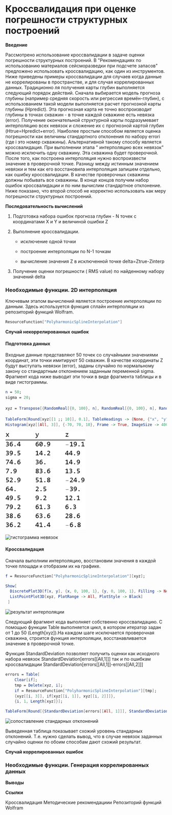 # Кроссвалидация при оценке погрешности структурных построений 

**Введение**

Рассмотрено использование кроссвалидации в задаче оценки погрешности структурных построений. В "Рекомендациях по использованию материалов сейсморазведки при подсчете запасов" предложено использовать кроссвалидацию, как один из инструментов. Ниже приведены примеры  кроссвалидации для случаев когда данные не коррелированы в пространстве, и для случая коррелированных данных.
Традиционно ля получения карты глубин выполняется следующий порядок действий. Сначала выбирается модель прогноза глубины (например средняя скорость или регрессия времён-глубин),  с использованием такой модели выполняется расчет прогнозной карты глубины (Hpredict). Эта прогнозная карта не точно воспроизводит глубины в точках скважин - в точке каждой скважине есть невязка (error). Получение окончательной структурной карты подразумевает интерполяцию всех невязок и сложение их с прогнозной картой глубин (Htrue=Hpredict+error). Наиболее простым способом является оценка погрешности как величины стандартного отклонения по набору errori (где i это номер скважины).
Альтернативной такому способу является кроссвалидация. При выполнении этапа " интерполяцию всех невязок" можно исключить одну скважину. Эта скважина будет проверочной. После того, как построена интерполяция нужно воспроизвести значение в проверочной точке. Разницу между истинным значением невязки и тем как его восстановила интерполяция запишем отдельно, как ошибку кроссвалидации. В качестве проверочных скважины должны побывать все скважины.  В конце концов получим набор ошибок кроссвалидации и по ним вычислим стандартное отклонение.
Ниже показано, что второй способ не корректно использовать как меру погрешности структурных построений.

**Последовательность вычислений**

1. Подготовка набора ошибок прогноза глубин - N точек с координатами X и Y и величиной ошибки Z

1. Выполнение кроссвалидации. 

    - исключение одной точки

    - построение интерполяции по N-1 точкам

    - вычисление значения Z в исключенной точке delta=Ztrue-Zinterp

1. Получение оценки погрешности ( RMS value) по найденному набору значений delta

### Необходимые функции. 2D интерполяция

Ключевым этапом вычислений является построение интерполяции по данным. Здесь используется функция сплайн интерполяции из репозиторий функций Wolfram.

```mathematica
ResourceFunction["PolyharmonicSplineInterpolation"]
```

**Случай некоррелированных ошибок**

#### Подготовка данных

Входные данные представляют  50 точек со случайными значениями координат, эти  точки имитируют 50 скважин. В качестве координаты Z будут выступать невязки (error), заданы случайно по нормальному закону со стандартным отклонением заданным переменной sigma.
Фрагмент кода ниже выводит эти точки в виде фрагмента таблицы и в виде гистограммы.

```mathematica
n = 50;
sigma = 20; 
 
xyz = Transpose[{RandomReal[{0, 100}, n], RandomReal[{0, 100}, n], RandomVariate[NormalDistribution[0, sigma], n]}]; 
 
TableForm[Round[xyz[[1 ;; 10]], 0.1], TableHeadings -> {None, {"x", "y", "z"}}]
Histogram[xyz[[All, 3]], {-70, 70, 10}, Frame -> True, ImageSize -> 400, PlotLabel -> "Error distribution", LabelStyle -> Directive[11, Bold, Black]]
```

![фрагмент таблицы](img\cv01.png)

![гистограмма невязок]((img\cv02.png))

#### Кроссвалидация

Сначала выполним  интерполяцию, восстановим значения в каждой точке площади и отобразим их на графике.

```mathematica
f = ResourceFunction["PolyharmonicSplineInterpolation"][xyz];
```

```mathematica
Show[
  DiscretePlot3D[f[x, y], {x, 0, 100, 1}, {y, 0, 100, 1}, Filling -> None, Joined -> True, ColorFunction -> Hue], 
  ListPointPlot3D[xyz, PlotRange -> All, PlotStyle -> Black] 
 ]
```

![результат интерполяции]((img\cv03.png))

Следующий фрагмент кода выполняет собственно кроссвалидацию.
С помощью функции Table выполняется цикл, в котором итератор  задан от 1 до 50 (Length[xyz]).На каждом шаге исключается проверочная скважина, строится функция интерполяции, восстанавливается значение в проверочной точке. 

Функция StandardDeviation позволяет получить оценки
	как исходного набора невязок StandardDeviation[errors[[All,1]]]
	так и по ошибкам кроссвалидации StandardDeviation[errors[[All,1]]-errors[[All,2]]]

```mathematica
errors = Table[
   	Clear[if]; 
   	tmp = Delete[xyz, i]; 
   	if = ResourceFunction["PolyharmonicSplineInterpolation"][tmp]; 
   	{xyz[[i, 3]], if[xyz[[i, 1]], xyz[[i, 2]]]}, 
    {i, 1, Length[xyz]}];
```

```mathematica
TableForm[Round[{StandardDeviation[errors[[All, 1]]], StandardDeviation[errors[[All, 1]] - errors[[All, 2]]]}, 0.1], TableHeadings -> ]
```

![сопоставление стандарных отклонений]((img\cv04.png))

Выведенная таблица  показывает схожий уровень стандарных отклонений. Т.е. нужно сделать вывод, что в случае невязок заданных случайно оценки по обоим способам дают схожий результат.

**Случай коррелированных ошибок**

### Необходимые функции. Генерация коррелированных данных

**Выводы**

**Ссылки**

Кроссвалидация
Методические рекомендациии
Репозиторий функций Wolfram